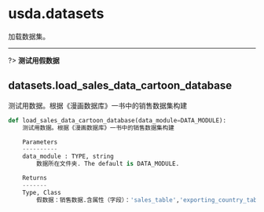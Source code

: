 # usda.datasets

加载数据集。

---

?> __测试用假数据__

## datasets.load_sales_data_cartoon_database

测试用数据。根据《漫画数据库》一书中的销售数据集构建

```python
def load_sales_data_cartoon_database(data_module=DATA_MODULE):
    测试用数据。根据《漫画数据库》一书中的销售数据集构建

    Parameters
    ----------
    data_module : TYPE, string
        数据所在文件夹. The default is DATA_MODULE.

    Returns
    -------
    Type, Class
        假数据：销售数据.含属性（字段）：'sales_table','exporting_country_table','sale_details_table','commodity_table'
```

